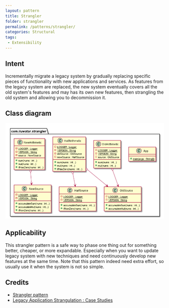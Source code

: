 ```yaml
---
layout: pattern
title: Strangler
folder: strangler
permalink: /patterns/strangler/
categories: Structural
tags:
 - Extensibility
---
```


## Intent
Incrementally migrate a legacy system by gradually replacing specific pieces of functionality
with new applications and services. As features from the legacy system are replaced, the new
system eventually covers all the old system's features and may has its own new features, then
strangling the old system and allowing you to decommission it.

## Class diagram
![alt text](./etc/strangler.png "Strangler")

## Applicability
This strangler pattern is a safe way to phase one thing out for something better, cheaper, or 
more expandable. Especially when you want to update legacy system with new techniques and need 
continuously develop new features at the same time. Note that this pattern indeed need extra effort, 
so usually use it when the system is not so simple.

## Credits

* [Strangler pattern](https://docs.microsoft.com/en-us/azure/architecture/patterns/strangler#context-and-problem)
* [Legacy Application Strangulation : Case Studies](https://paulhammant.com/2013/07/14/legacy-application-strangulation-case-studies/)


